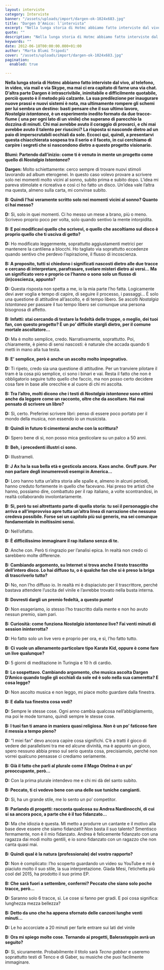 ```yaml
---
layout: interviste
category: Interviste
banner: "/assets/uploads/import/dargen-ok-1024x683.jpg"
title: "Dargen D’Amico: l’intervista"
excerpt: "Nella lunga storia di Hotmc abbiamo fatto interviste dal vivo, al telefono, in video, via mail e via Skype, ma mai ci era capitato di farne una via chat. D’altra parte Dargen è intrascrivibile, inimitabile e difficilmente quotabile, perciò questo è il metodo più calzante. La sua predilezione per inaugurare nuove prassi e nuovi sistemi…"
quote: ""
description: "Nella lunga storia di Hotmc abbiamo fatto interviste dal vivo, al telefono, in video, via mail e via Skype, ma mai ci era capitato di farne una via chat. D’altra parte Dargen è intrascrivibile, inimitabile e difficilmente quotabile, perciò questo è il metodo più calzante. La sua predilezione per inaugurare nuove prassi e nuovi sistemi…"
keywords: ""
date: 2012-06-18T00:00:00.000+01:00
author: "Marta Blumi Tripodi"
cover: "/assets/uploads/import/dargen-ok-1024x683.jpg"
pagination:
  enabled: true

---
```


**Nella lunga storia di Hotmc abbiamo fatto interviste dal vivo, al telefono, in video, via mail e via Skype, ma mai ci era capitato di farne una via chat. D’altra parte Dargen è intrascrivibile, inimitabile e difficilmente quotabile, perciò questo è il metodo più calzante. La sua predilezione per inaugurare nuove prassi e nuovi sistemi è nota, ma ultimamente rompere gli schemi per lui sembra un destino: basti pensare che il suo ultimo lavoro, _Nostalgia istantanea_, è un esperimento inedito formato da due tracce-fiume (** **una per ogni lato di un vinile) che superano di parecchio la dozzina di minuti. Chi mai avrebbe avuto il coraggio di provarci, e chi mai avrebbe avuto il talento per riuscirci? La risposta si nasconde dietro ad un paio di imperscrutabili occhiali da sole. Eccoci qui, quindi, a presentarvi questa chiacchierata sospesa tra il serio e il faceto, in cui cerchiamo di carpire i segreti che si nascondono dietro a questo progetto visionario.**

**Blumi: Partendo dall’inizio: come ti è venuto in mente un progetto come quello di _Nostalgia Istantanea_?**

**Dargen:** Molto schiettamente: cerco sempre di trovare nuovi stimoli lavorando ad album eterogenei. In questo caso volevo provare a scrivere solo nei momenti molto vicini al sonno, subito prima e subito dopo. L’idea mi pareva stimolate e ricreativa e così ci ho fatto un disco. Un’idea vale l’altra ma questa, almeno sulla carta, mi convinse subito.

**B: Quindi l’hai veramente scritto solo nei momenti vicini al sonno? Quanto ci hai messo?**

**D:** Sì, solo in quei momenti. Ci ho messo un mese a brano, più o meno. Scrivevo proprio poco per volta, solo quando sentivo la mente intorpidita.

**B: E poi modificavi quello che scrivevi, o quello che ascoltiamo sul disco è proprio quello che ti usciva di getto?**

**D:** Ho modificato leggermente, soprattutto aggiustamenti metrici per mantenere la cantilena a blocchi. Ho tagliato via soprattutto eccedenze quando sentivo che perdevo l’ispirazione, il flusso di incoscienza.

**B: A proposito, tutti si chiedono i significati nascosti dietro alle due tracce e cercano di interpretare, parafrasare, svelare misteri dietro ai versi… Ma un significato vero e proprio ce l’hanno o sono solo un flusso di (in)coscienza, appunto?**

**D:** Questa risposta non spetta a me, io la mia parte l’ho fatta. Logicamente devi aver voglia e tempo di capire, di seguire il processo, i passaggi… È solo una questione di attitudine all’ascolto, e di tempo libero. Se ascolti _Nostalgia Istantanea_ per passare il tuo tempo libero sei comunque una persona bisognosa di affetto.

**B: Infatti: stai cercando di testare la fedeltà delle truppe, o meglio, dei tuoi fan, con questo progetto? È un po’ difficile stargli dietro, per il comune mortale ascoltatore…**

**D:** Ma è molto semplice, credo. Narrativamente, soprattutto. Poi, chiaramente, è pieno di sensi nascosti: è naturale che accada quando ti metti in mano alla tua testa.

**B: E’ semplice, però è anche un ascolto molto impegnativo.**

**D:** Ti ripeto, credo sia una questione di attitudine. Per un tranviere pilotare il tram è la cosa più semplice, ci sono i binari e vai. Resta il fatto che non è obbligatorio seguire tutto quello che faccio, ma non posso certo decidere cosa fare in base alle orecchie e al cuore di chi mi ascolta.

**B: Tra l’altro, molti dicono che i testi di _Nostalgia istantanea_ sono ottimi anche da leggere come un racconto, oltre che da ascoltare. Hai mai pensato di scrivere un libro?**

**D:** Sì, certo. Preferirei scrivere libri: penso di essere poco portato per il mondo della musica, non essendo io un musicista.

**B: Quindi in futuro ti cimenterai anche con la scrittura?**

**D:** Spero bene di sì, non posso mica gesticolare su un palco a 50 anni.

**B: Beh, i precedenti illustri ci sono.**

**D:** Illustrameli.

**B: J Ax ha la sua bella età e gesticola ancora. Kaos anche. Gruff pure. Per non parlare degli innumerevoli esempi in America…**

**D:** Loro hanno tutta un’altra storia alle spalle e, almeno in alcuni periodi, hanno creduto fortemente in quello che facevano. Hai preso tre artisti che hanno, possiamo dire, combattuto per il rap italiano, a volte scontrandosi, in realtà collaborando involontariamente.

**B: Sì, però tu sei altrettanto parte di quella storia: tu sei il personaggio che arriva e all’improvviso apre tutta un’altra linea di narrazione che nessuno credeva possibile. Forse sei un capitolo più sui generis, ma sei comunque fondamentale in moltissimi sensi.**

**D:** Nell’olfatto.

**B: È difficilissimo immaginare il rap italiano senza di te.**

**D**: Anche con. Però ti ringrazio per l’analisi epica. In realtà non credo ci sarebbero molte differenze.

**B: Cambiando argomento, su Internet si trova anche il testo trascritto dell’intero disco. Lo hai diffuso tu, o è qualche fan che si è preso la briga di trascriverlo tutto?**

**D:** No, non l’ho diffuso io. In realtà mi è dispiaciuto per il trascrittore, perché bastava attendere l’uscita del vinile e l’avrebbe trovato nella busta interna.

**B: Dovresti dargli un premio fedeltà, a questo punto!**

**D:** Non esageriamo, io stesso l’ho trascritto dalla mente e non ho avuto nessun premio, siam pari.

**B: Curiosità: come funziona _Nostalgia istantanea_ live? Fai venti minuti di session ininterrotta?**

**D:** Ho fatto solo un live vero e proprio per ora, e sì, l’ho fatto tutto.

**B:** **Ci vuole un allenamento particolare tipo Karate Kid, oppure è come fare un live qualunque?**

**D:** 5 giorni di meditazione in Turingia e 10 h di cardio.

**B: Lo sospettavo. Cambiando argomento, che musica ascolta Dargen D’Amico quando toglie gli occhiali da sole ed è solo nella sua cameretta? E cosa legge?**

**D:** Non ascolto musica e non leggo, mi piace molto guardare dalla finestra.

**B: E dalla tua finestra cosa vedi?**

**D:** Sempre le stesse cose. Ogni anno cambia qualcosa nell’abbigliamento, ma poi le mode tornano, quindi sempre le stesse cose.

**B: I tuoi fan ti amano in maniera quasi religiosa. Non è un po’ faticoso fare il messia a tempo pieno?**

**D:** “I miei fan” devo ancora capire cosa significhi. C’è a tratti il gioco di vedere dei parallelismi tra me ed alcune divinità, ma è appunto un gioco, spero nessuno abbia preso sul serio questa cosa, precisiamolo, perché non vorrei qualcuno pensasse ci crediamo seriamente.

**B: Già il fatto che parli al plurale come il Mago Otelma è un po’ preoccupante, però…**

**D:** Con la prima plurale intendevo me e chi mi dà del santo subito.

**B: Peccato, ti ci vedevo bene con una delle sue tuniche cangianti.**

**D:** Sì, ha un grande stile, me lo sento un po’ competitor.

**B: Parlando di progetti: racconta qualcosa su Andrea Nardinocchi, di cui si sa ancora poco, a parte che è il tuo fidanzato…**

**D:** Ma che idiozia è questa. Mi metto a produrre un cantante e il motivo alla base deve essere che siamo fidanzati? Non basta il suo talento? Smentisco fermamente, non è il mio fidanzato. Andrea è felicemente fidanzato con una ragazza dai modi molto gentili, e io sono fidanzato con un ragazzo che non canta quasi mai.

**B: Quindi qual è la natura (professionale) del vostro rapporto?**

**D:** Non è complicato: l’ho scoperto guardando un video su YouTube e mi è piaciuto molto il suo stile, la sua interpretazione. Giada Mesi, l’etichetta più cool del 2015, ha prodotto il suo primo EP.

**B: Che sarà fuori a settembre, confermi? Peccato che siano solo poche tracce, però…**

**D:** Saranno solo 6 tracce, sì. Le cose si fanno per gradi. E poi cosa significa: lunghezza mezza bellezza?

**B: Detto da uno che ha appena sfornato delle canzoni lunghe venti minuti…**

**D:** Le ho accorciate a 20 minuti per farle entrare sui lati del vinile

**B: Ora mi spiego molte cose. Tornando ai progetti, Balerasteppin avrà un seguito?**

**D:** Sì, sicuramente. Probabilmente il titolo sarà _Tecno gabber_ e useremo soprattutto testi di Tenco e di Gaber, su musiche che puoi facilmente immaginare.